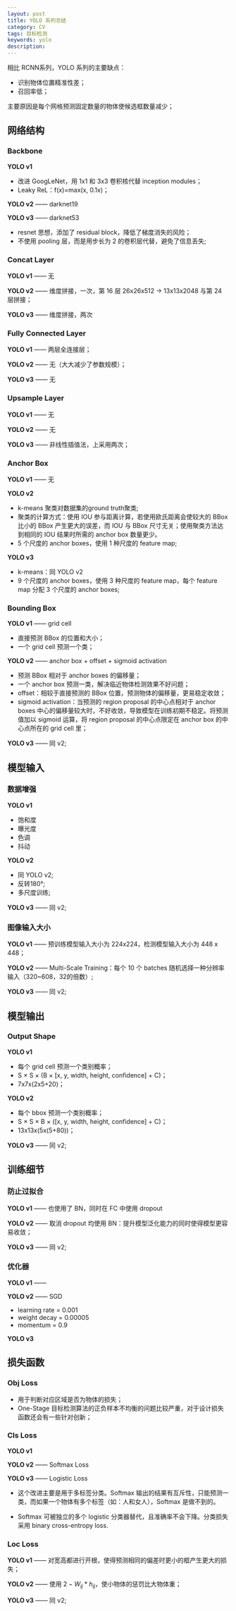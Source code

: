 ```yaml
---
layout: post
title: YOLO 系列总结
category: CV
tags: 目标检测
keywords: yolo
description:
---
```


相比 RCNN系列，YOLO 系列的主要缺点：

- 识别物体位置精准性差；
- 召回率低；

主要原因是每个网格预测固定数量的物体使候选框数量减少；

## 网络结构

### Backbone

**YOLO v1**

- 改进 GoogLeNet，用 1x1 和 3x3 卷积核代替 inception modules；
- Leaky ReL：f(x)=max(x, 0.1x)；

**YOLO v2** —— darknet19

**YOLO v3** —— darknet53

- resnet 思想，添加了 residual block，降低了梯度消失的风险；
- 不使用 pooling 层，而是用步长为 2 的卷积层代替，避免了信息丢失;

### Concat Layer

**YOLO v1** —— 无

**YOLO v2** —— 维度拼接，一次，第 16 层 26x26x512 → 13x13x2048 与第 24 层拼接；

**YOLO v3** —— 维度拼接，两次

### Fully Connected Layer

**YOLO v1** —— 两层全连接层；

**YOLO v2** —— 无（大大减少了参数规模）；

**YOLO v3** —— 无

### Upsample Layer

**YOLO v1** —— 无

**YOLO v2** —— 无

**YOLO v3** —— 非线性插值法，上采用两次；

### Anchor Box

**YOLO v1** —— 无

**YOLO v2**

- k-means 聚类对数据集的ground truth聚类;
- 聚类的计算方式：使用 IOU 参与距离计算，若使用欧氏距离会使较大的 BBox 比小的 BBox 产生更大的误差，而 IOU 与 BBox 尺寸无关；使用聚类方法达到相同的 IOU 结果时所需的 anchor box 数量更少。
- 5 个尺度的 anchor boxes，使用 1 种尺度的 feature map;

**YOLO v3**

- k-means：同 YOLO v2
- 9 个尺度的 anchor boxes，使用 3 种尺度的 feature map，每个 feature map 分配 3 个尺度的 anchor boxes;

### Bounding Box

**YOLO v1** —— grid cell

- 直接预测 BBox 的位置和大小；
- 一个 grid cell 预测一个类；

**YOLO v2** —— anchor box + offset + sigmoid activation

- 预测 BBox 相对于 anchor boxes 的偏移量；
- 一个 anchor box 预测一类，解决临近物体检测效果不好问题；
- offset：相较于直接预测的 BBox 位置，预测物体的偏移量，更易稳定收敛；
- sigmoid activation：当预测的 region proposal 的中心点相对于 anchor boxes 中心的偏移量较大时，不好收敛，导致模型在训练初期不稳定。将预测值加以 sigmoid 运算，将 region proposal 的中心点限定在 anchor box 的中心点所在的 grid cell 里；

**YOLO v3** —— 同 v2;

## 模型输入

### 数据增强

**YOLO v1**

- 饱和度
- 曝光度
- 色调
- 抖动

**YOLO v2**

- 同 YOLO v2;
- 反转180°;
- 多尺度训练;

**YOLO v3** —— 同 v2;

### 图像输入大小

**YOLO v1** —— 预训练模型输入大小为 224x224，检测模型输入大小为 448 x 448；

**YOLO v2** —— Multi-Scale Training：每个 10 个 batches 随机选择一种分辨率输入（320~608，32的倍数）;

**YOLO v3** —— 同 v2;

## 模型输出

### Output Shape

**YOLO v1**

- 每个 grid cell 预测一个类别概率；
- S × S × (B × [x, y, width, height, confidence] + C)；
- 7x7x(2x5+20)；

**YOLO v2**

- 每个 bbox 预测一个类别概率；
- S × S × B × ([x, y, width, height, confidence] + C)；
- 13x13x(5x(5+80))；

**YOLO v3** —— 同 v2;

## 训练细节

### 防止过拟合

**YOLO v1** —— 也使用了 BN，同时在 FC 中使用 dropout

**YOLO v2** —— 取消 dropout 均使用 BN：提升模型泛化能力的同时使得模型更容易收敛；

**YOLO v3** —— 同 v2;

### 优化器

**YOLO v1** ——

**YOLO v2** —— SGD

- learning rate = 0.001
- weight decay = 0.00005
- momentum = 0.9

**YOLO v3**

## 损失函数

### Obj Loss

- 用于判断对应区域是否为物体的损失；
- One-Stage 目标检测算法的正负样本不均衡的问题比较严重，对于设计损失函数还会有一些针对创新；

### Cls Loss

**YOLO v1**

**YOLO v2** —— Softmax Loss

**YOLO v3** —— Logistic Loss

- 这个改进主要是用于多标签分类。Softmax 输出的结果有互斥性，只能预测一类，而如果一个物体有多个标签（如：人和女人），Softmax 是做不到的。

- Softmax 可被独立的多个 logistic 分类器替代，且准确率不会下降。分类损失采用 binary cross-entropy loss.

### Loc Loss

**YOLO v1** —— 对宽高都进行开根，使得预测相同的偏差时更小的框产生更大的损失；

**YOLO v2** —— 使用 $2 - W_{ij}*h_{ij}$，使小物体的惩罚比大物体重；

**YOLO v3** —— 同 v2;
